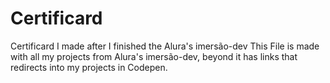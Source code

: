 # Certificard
Certificard I made after I finished the Alura's imersão-dev
This File is made with all my projects from Alura's imersão-dev, beyond it has links that redirects into my projects in Codepen.
